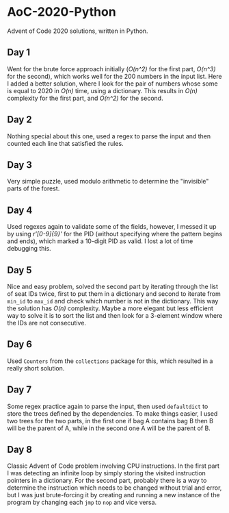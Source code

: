 # AoC-2020-Python
Advent of Code 2020 solutions, written in Python.

## Day 1
Went for the brute force approach initially (_O(n^2)_ for the first part, _O(n^3)_ for the second), which works well for the 200 numbers in the input list. Here I added a better solution, where I look for the pair of numbers whose some is equal to 2020 in _O(n)_ time, using a dictionary. This results in _O(n)_ complexity for the first part, and _O(n^2)_ for the second.

## Day 2
Nothing special about this one, used a regex to parse the input and then counted each line that satisfied the rules.

## Day 3
Very simple puzzle, used modulo arithmetic to determine the "invisible" parts of the forest.

## Day 4
Used regexes again to validate some of the fields, however, I messed it up by using _r'[0-9]{9}'_ for the PID (without specifying where the pattern begins and ends), which marked a 10-digit PID as valid. I lost a lot of time debugging this.

## Day 5
Nice and easy problem, solved the second part by iterating through the list of seat IDs twice, first to put them in a dictionary and second to iterate from `min_id` to `max_id` and check which number is not in the dictionary. This way the solution has _O(n)_ complexity. Maybe a more elegant but less efficient way to solve it is to sort the list and then look for a 3-element window where the IDs are not consecutive.

## Day 6
Used `Counters` from the `collections` package for this, which resulted in a really short solution.

## Day 7
Some regex practice again to parse the input, then used `defaultdict` to store the trees defined by the dependencies. To make things easier, I used two trees for the two parts, in the first one if bag A contains bag B then B will be the parent of A, while in the second one A will be the parent of B.

## Day 8
Classic Advent of Code problem involving CPU instructions. In the first part I was detecting an infinite loop by simply storing the visited instruction pointers in a dictionary. For the second part, probably there is a way to determine the instruction which needs to be changed without trial and error, but I was just brute-forcing it by creating and running a new instance of the program by changing each `jmp` to `nop` and vice versa.
